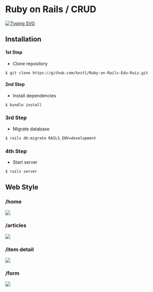 # Ruby on Rails / CRUD

[![Typing SVG](https://readme-typing-svg.herokuapp.com?font=Fira+Code&pause=1000&color=F71164&width=435&lines=by+Edu+Ruiz)](https://git.io/typing-svg)
 
## Installation

#### 1st Step
- Clone repository
```bash
$ git clone https://github.com/hxst1/Ruby-on-Rails-Edu-Ruiz.git
```

#### 2nd Step
- Install dependencies
```bash
$ bundle install
```

### 3rd Step
- Migrate database
```bash
$ rails db:migrate RAILS_ENV=development
```

### 4th Step
- Start server
```bash
$ rails server
```


## Web Style
### /home

![](https://media.discordapp.net/attachments/624605738551083015/1011939058810888284/unknown.png?width=810&height=441)

### /articles

![](https://media.discordapp.net/attachments/624605738551083015/1011939059133861958/unknown.png?width=810&height=441)

### /item detail

![](https://media.discordapp.net/attachments/935899626706444368/1012103826981003275/unknown.png?width=810&height=441)

### /form

![](https://media.discordapp.net/attachments/624605738551083015/1011939059712671855/unknown.png?width=810&height=441)
